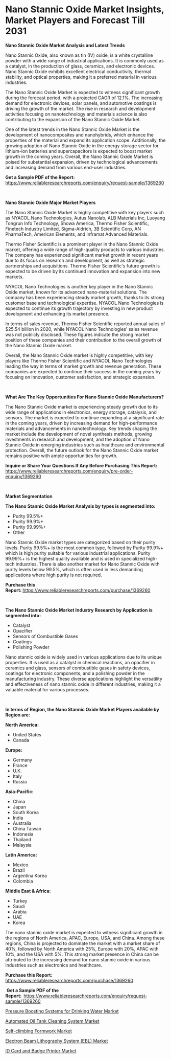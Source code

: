 <p><h1>Nano Stannic Oxide Market Insights, Market Players and Forecast Till 2031</h1></p><p><strong>Nano Stannic Oxide Market Analysis and Latest Trends</strong></p>
<p><p>Nano Stannic Oxide, also known as tin (IV) oxide, is a white crystalline powder with a wide range of industrial applications. It is commonly used as a catalyst, in the production of glass, ceramics, and electronic devices. Nano Stannic Oxide exhibits excellent electrical conductivity, thermal stability, and optical properties, making it a preferred material in various industries.</p><p>The Nano Stannic Oxide Market is expected to witness significant growth during the forecast period, with a projected CAGR of 12.1%. The increasing demand for electronic devices, solar panels, and automotive coatings is driving the growth of the market. The rise in research and development activities focusing on nanotechnology and materials science is also contributing to the expansion of the Nano Stannic Oxide Market.</p><p>One of the latest trends in the Nano Stannic Oxide Market is the development of nanocomposites and nanohybrids, which enhance the properties of the material and expand its application scope. Additionally, the growing adoption of Nano Stannic Oxide in the energy storage sector for lithium-ion batteries and supercapacitors is expected to boost market growth in the coming years. Overall, the Nano Stannic Oxide Market is poised for substantial expansion, driven by technological advancements and increasing demand from various end-user industries.</p></p>
<p><strong>Get a Sample PDF of the Report:&nbsp;</strong> <a href="https://www.reliableresearchreports.com/enquiry/request-sample/1369260">https://www.reliableresearchreports.com/enquiry/request-sample/1369260</a></p>
<p>&nbsp;</p>
<p><strong>Nano Stannic Oxide Major Market Players</strong></p>
<p><p>The Nano Stannic Oxide Market is highly competitive with key players such as NYACOL Nano Technologies, Autus Nanolab, ALB Materials Inc, Luoyang Tongrun Info Technology, Showa America, Thermo Fisher Scientific, Finetech Industry Limited, Sigma-Aldrich, 3B Scientific Corp, AN PharmaTech, American Elements, and Inframat Advanced Materials.</p><p>Thermo Fisher Scientific is a prominent player in the Nano Stannic Oxide market, offering a wide range of high-quality products to various industries. The company has experienced significant market growth in recent years due to its focus on research and development, as well as strategic partnerships and acquisitions. Thermo Fisher Scientific's future growth is expected to be driven by its continued innovation and expansion into new markets.</p><p>NYACOL Nano Technologies is another key player in the Nano Stannic Oxide market, known for its advanced nano-material solutions. The company has been experiencing steady market growth, thanks to its strong customer base and technological expertise. NYACOL Nano Technologies is expected to continue its growth trajectory by investing in new product development and enhancing its market presence.</p><p>In terms of sales revenue, Thermo Fisher Scientific reported annual sales of $25.54 billion in 2020, while NYACOL Nano Technologies' sales revenue was not publicly disclosed. These figures indicate the strong market position of these companies and their contribution to the overall growth of the Nano Stannic Oxide market.</p><p>Overall, the Nano Stannic Oxide market is highly competitive, with key players like Thermo Fisher Scientific and NYACOL Nano Technologies leading the way in terms of market growth and revenue generation. These companies are expected to continue their success in the coming years by focusing on innovation, customer satisfaction, and strategic expansion.</p></p>
<p>&nbsp;</p>
<p><strong>What Are The Key Opportunities For Nano Stannic Oxide Manufacturers?</strong></p>
<p><p>The Nano Stannic Oxide market is experiencing steady growth due to its wide range of applications in electronics, energy storage, catalysis, and sensors. The market is expected to continue expanding at a significant rate in the coming years, driven by increasing demand for high-performance materials and advancements in nanotechnology. Key trends shaping the market include the development of novel synthesis methods, growing investments in research and development, and the adoption of Nano Stannic Oxide in emerging industries such as healthcare and environmental protection. Overall, the future outlook for the Nano Stannic Oxide market remains positive with ample opportunities for growth.</p></p>
<p><strong>Inquire or Share Your Questions If Any Before Purchasing This Report:</strong> <a href="https://www.reliableresearchreports.com/enquiry/pre-order-enquiry/1369260">https://www.reliableresearchreports.com/enquiry/pre-order-enquiry/1369260</a></p>
<p>&nbsp;</p>
<p><strong>Market Segmentation</strong></p>
<p><strong>The Nano Stannic Oxide Market Analysis by types is segmented into:</strong></p>
<p><ul><li>Purity 99.5%+</li><li>Purity 99.9%+</li><li>Purity 99.99%+</li><li>Other</li></ul></p>
<p><p>Nano Stannic Oxide market types are categorized based on their purity levels. Purity 99.5%+ is the most common type, followed by Purity 99.9%+ which is high purity suitable for various industrial applications. Purity 99.99%+ is the highest quality available and is used in specialized high-tech industries. There is also another market for Nano Stannic Oxide with purity levels below 99.5%, which is often used in less demanding applications where high purity is not required.</p></p>
<p><strong>Purchase this Report:&nbsp;</strong><a href="https://www.reliableresearchreports.com/purchase/1369260">https://www.reliableresearchreports.com/purchase/1369260</a></p>
<p>&nbsp;</p>
<p><strong>The Nano Stannic Oxide Market Industry Research by Application is segmented into:</strong></p>
<p><ul><li>Catalyst</li><li>Opacifier</li><li>Sensors of Combustible Gases</li><li>Coatings</li><li>Polishing Powder</li></ul></p>
<p><p>Nano stannic oxide is widely used in various applications due to its unique properties. It is used as a catalyst in chemical reactions, an opacifier in ceramics and glass, sensors of combustible gases in safety devices, coatings for electronic components, and a polishing powder in the manufacturing industry. These diverse applications highlight the versatility and effectiveness of nano stannic oxide in different industries, making it a valuable material for various processes.</p></p>
<p>&nbsp;</p>
<p><strong>In terms of Region, the Nano Stannic Oxide Market Players available by Region are:</strong></p>
<p>
    <p> <strong> North America: </strong>
        <ul>
            <li>United States</li>
            <li>Canada</li>
        </ul>
        </p> 
    <p> <strong> Europe: </strong>
        <ul>
            <li>Germany</li>
            <li>France</li>
            <li>U.K.</li>
            <li>Italy</li>
            <li>Russia</li>
        </ul>
        </p> 
    <p> <strong> Asia-Pacific: </strong>
        <ul>
            <li>China</li>
            <li>Japan</li>
            <li>South Korea</li>
            <li>India</li>
            <li>Australia</li>
            <li>China Taiwan</li>
            <li>Indonesia</li>
            <li>Thailand</li>
            <li>Malaysia</li>
        </ul>
        </p> 
    <p> <strong> Latin America: </strong>
        <ul>
            <li>Mexico</li>
            <li>Brazil</li>
            <li>Argentina Korea</li>
            <li>Colombia</li>
        </ul>
        </p> 
    <p> <strong> Middle East & Africa: </strong>
        <ul>
            <li>Turkey</li>
            <li>Saudi</li>
            <li>Arabia</li>
            <li>UAE</li>
            <li>Korea</li>
        </ul>
    </p>
    </p>
<p><p>The nano stannic oxide market is expected to witness significant growth in the regions of North America, APAC, Europe, USA, and China. Among these regions, China is projected to dominate the market with a market share of 40%, followed by North America with 25%, Europe with 20%, APAC with 10%, and the USA with 5%. This strong market presence in China can be attributed to the increasing demand for nano stannic oxide in various industries such as electronics and healthcare.</p></p>
<p><strong>Purchase this Report: </strong><a href="https://www.reliableresearchreports.com/purchase/1369260">https://www.reliableresearchreports.com/purchase/1369260</a></p>
<p>&nbsp;<strong>Get a Sample PDF of the Report:&nbsp;&nbsp;</strong><a href="https://www.reliableresearchreports.com/enquiry/request-sample/1369260">https://www.reliableresearchreports.com/enquiry/request-sample/1369260</a></p>
<p><strong></strong></p>
<p><p><a href="https://medium.com/@patriciaknight1961/pressure-boosting-systems-for-drinking-water-market-size-market-outlook-and-market-forecast-2024-44562332dbdf">Pressure Boosting Systems for Drinking Water Market</a></p><p><a href="https://medium.com/@timothychapman46/automated-oil-tank-cleaning-system-nbsp-market-focuses-on-market-share-size-and-projected-forecast-9794a62f0bba">Automated Oil Tank Cleaning System Market</a></p><p><a href="https://medium.com/@lisastevens48/self-climbing-formwork-market-comprehensive-assessment-by-type-application-and-geography-f7b3f85e6300">Self-climbing Formwork Market</a></p><p><a href="https://medium.com/@lisastevens48/electron-beam-lithography-system-ebl-market-insights-into-market-cagr-market-trends-and-growth-f3207e6361b1">Electron Beam Lithography System (EBL) Market</a></p><p><a href="https://medium.com/@patriciaknight1961/id-card-and-badge-printer-market-competitive-analysis-market-trends-and-forecast-to-2031-b5c85f380010">ID Card and Badge Printer Market</a></p></p>